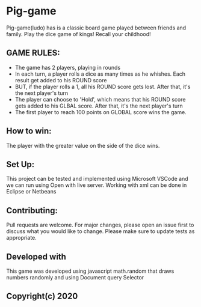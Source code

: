 # Pig-game
Pig-game(ludo) has  is a classic board game played between friends and family. Play the dice game of kings! Recall your childhood!

## GAME RULES:

- The game has 2 players, playing in rounds
- In each turn, a player rolls a dice as many times as he whishes. Each result get added to his ROUND score
- BUT, if the player rolls a 1, all his ROUND score gets lost. After that, it's the next player's turn
- The player can choose to 'Hold', which means that his ROUND score gets added to his GLBAL score. After that, it's the next player's turn
- The first player to reach 100 points on GLOBAL score wins the game.


## How to win:
The player with the greater value on the side of the dice wins.

## Set Up:
This project can be tested and implemented using Microsoft VSCode and we can run using Open with live server. 
Working with xml can be done in Eclipse or Netbeans 



## Contributing:
Pull requests are welcome. For major changes, please open an issue first to discuss what you would like to change.
Please make sure to update tests as appropriate.

## Developed with
This game was developed using javascript math.random that draws numbers randomly and using Document query Selector 

## Copyright(c) 2020
